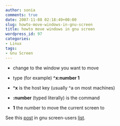 ```yaml
---
author: sonia
comments: true
date: 2007-11-08 02:18:49+00:00
slug: howto-move-windows-in-gnu-screen
title: howto move windows in gnu screen
wordpress_id: 97
categories:
- Linux
tags:
- Gnu Screen
---
```



	
  * change to the window you want to move

	
  * type (for example) **^x:number 1**

	
  * **^x** is the host key (usually ^a on most machines)

	
  * **:number** (typed literally) is the command

	
  * **1** the number to move the current screen to


See this [post](http://lists.gnu.org/archive/html/screen-users/2007-11/msg00002.html) in gnu screen-users [list](http://lists.gnu.org/mailman/listinfo/screen-users).
